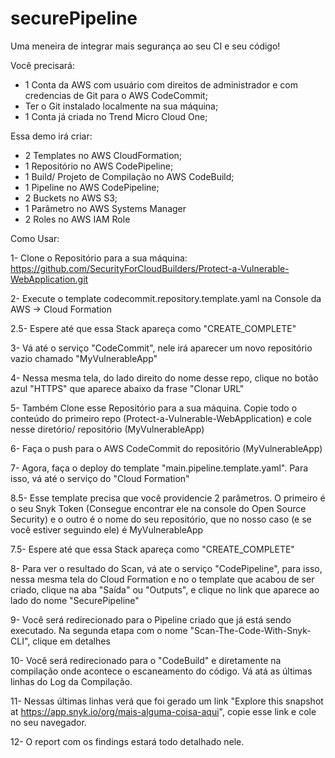 # securePipeline
Uma meneira de integrar mais segurança ao seu CI e seu código!

Você precisará:

-   1 Conta da AWS com usuário com direitos de administrador e com credencias de Git para o AWS CodeCommit;
-   Ter o Git instalado localmente na sua máquina; 
-   1 Conta já criada no Trend Micro Cloud One; 

Essa demo irá criar:

-   2 Templates no AWS CloudFormation;
-   1 Repositório no AWS CodePipeline;
-   1 Build/ Projeto de Compilação no AWS CodeBuild;
-   1 Pipeline no AWS CodePipeline;
-   2 Buckets no AWS S3;
-   1 Parâmetro no AWS Systems Manager
-   2 Roles no AWS IAM Role  

Como Usar:

1- Clone o Repositório para a sua máquina: https://github.com/SecurityForCloudBuilders/Protect-a-Vulnerable-WebApplication.git

2- Execute o template codecommit.repository.template.yaml na Console da AWS -> Cloud Formation

2.5- Espere até que essa Stack apareça como "CREATE_COMPLETE"

3- Vá até o serviço "CodeCommit", nele irá aparecer um novo repositório vazio chamado "MyVulnerableApp"

4- Nessa mesma tela, do lado direito do nome desse repo, clique no botão azul "HTTPS" que aparece abaixo da frase "Clonar URL"

5- Também Clone esse Repositório para a sua máquina. Copie todo o conteúdo do primeiro repo (Protect-a-Vulnerable-WebApplication) e cole nesse diretório/ repositório (MyVulnerableApp)

6- Faça o push para o AWS CodeCommit do repositório (MyVulnerableApp)

7- Agora, faça o deploy do template "main.pipeline.template.yaml". Para isso, vá até o serviço do "Cloud Formation"

8.5- Esse template precisa que você providencie 2 parâmetros. O primeiro é o seu Snyk Token (Consegue encontrar ele na console do Open Source Security) e o outro é o nome do seu repositório, que no nosso caso (e se você estiver seguindo ele) é MyVulnerableApp

7.5- Espere até que essa Stack apareça como "CREATE_COMPLETE"

8- Para ver o resultado do Scan, vá ate o serviço "CodePipeline", para isso, nessa mesma tela do Cloud Formation e no o template que acabou de ser criado, clique na aba "Saída" ou "Outputs", e clique no link que aparece ao lado do nome "SecurePipeline"

9- Você será redirecionado para o Pipeline criado que já está sendo executado. Na segunda etapa com o nome "Scan-The-Code-With-Snyk-CLI", clique em detalhes 

10- Você será redirecionado para o "CodeBuild" e diretamente na compilação onde acontece o escaneamento do código. Vá atá as últimas linhas do Log da Compilação.

11- Nessas últimas linhas verá que foi gerado um link "Explore this snapshot at https://app.snyk.io/org/mais-alguma-coisa-aqui", copie esse link e cole no seu navegador. 

12- O report com os findings estará todo detalhado nele. 